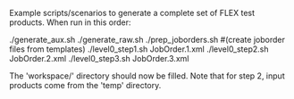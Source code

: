 Example scripts/scenarios to generate a complete set of FLEX test products. When run in this order:

./generate_aux.sh
./generate_raw.sh
./prep_joborders.sh #(create joborder files from  templates)
./level0_step1.sh JobOrder.1.xml
./level0_step2.sh JobOrder.2.xml
./level0_step3.sh JobOrder.3.xml

The 'workspace/' directory should now be filled. Note that for step 2, input products come from the 'temp' directory.

